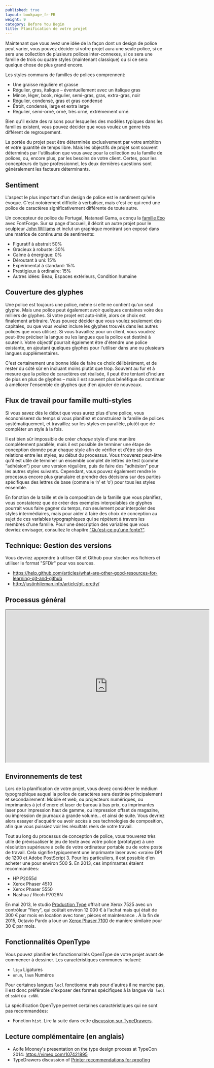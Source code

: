 ```yaml
---
published: true
layout: bookpage_fr-FR
weight: 9
category: Before You Begin
title: Planification de votre projet
---
```


Maintenant que vous avez une idée de la façon dont un design de police peut varier, vous pouvez décider si
votre projet aura une seule police, si ce sera une collection de plusieurs polices inter-connexes, si ce sera
une famille de trois ou quatre styles (maintenant classique) ou si ce sera quelque chose de plus grand encore.

Les styles communs de familles de polices comprennent:

* Une graisse régulière et grasse
* Régulier, gras, italique &ndash; éventuellement avec un italique gras
* Mince, léger, book, régulier, semi-gras, gras, extra-gras, noir
* Régulier, condensé, gras et gras condensé
* Étroit, condensé, large et extra large
* Régulier, semi-orné, orné, très orné, extrêmement orné.

Bien qu'il existe des raisons pour lesquelles des modèles typiques dans les familles existent, vous pouvez décider
que vous voulez un genre très différent de regroupement.

La portée du projet peut être déterminée exclusivement par votre ambition et votre quantité de temps libre. Mais les objectifs de projet sont souvent déterminés par l'utilisation que vous avez pour la collection ou la famille de polices, ou, encore plus, par les besoins de votre client. Certes, pour les concepteurs de type professionnel, les deux dernières questions sont généralement les facteurs déterminants.

## Sentiment

L'aspect le plus important d'un design de police est le sentiment qu'elle évoque. C'est notoirement
difficile à verbaliser, mais c'est ce qui rend une police de caractères significativement différente de toute autre.

Un concepteur de police du Portugal, Natanael Gama, a conçu la [famille Exo](https://www.google.com/fonts/specimen/Exo) avec FontForge.
Sur sa page d'accueil, il décrit un autre projet pour le sculpteur [John Williams](http://ndiscovered.com/john-williams/) et inclut
un graphique montrant son exposé dans une matrice de continuums de sentiments:

* Figuratif à abstrait 50%
* Gracieux à robuste: 30%
* Calme à énergique: 0%
* Déroutant à uni: 15%
* Expérimental à standard: 15%
* Prestigieux à ordinaire: 15%
* Autres idées: Beau, Espaces extérieurs, Condition humaine

## Couverture des glyphes

Une police est toujours une police, même si elle ne contient qu'un seul glyphe. Mais une police peut
également avoir quelques centaines voire des milliers de glyphes. Si votre projet est auto-initié,
alors ce choix est finalement arbitraire. Vous pouvez décider que vous voulez seulement des capitales,
ou que vous voulez inclure les glyphes trouvés dans les autres polices que vous utilisez. Si vous
travaillez pour un client, vous voudrez peut-être préciser la langue ou les langues que la police est
destiné à soutenir. Votre objectif pourrait également être d'étendre une police existante, en ajoutant
quelques glyphes pour l'utiliser dans une ou plusieurs langues supplémentaires.

C'est certainement une bonne idée de faire ce choix délibérément, et de rester du côté sûr en incluant
moins plutôt que trop. Souvent au fur et à mesure que la police de caractères est réalisée, il peut être
tentant d'inclure de plus en plus de glyphes &ndash; mais il est souvent plus bénéfique de continuer à
améliorer l'ensemble de glyphes que d'en ajouter de nouveaux.

## Flux de travail pour famille multi-styles

Si vous savez dès le début que vous aurez plus d'une police, vous économiserez du temps si vous planifiez
et construisez la famille de polices systématiquement, et travaillez sur les styles en parallèle, 
plutôt que de compléter un style à la fois.

Il est bien sûr impossible de créer *chaque* style d'une manière complètement parallèle, mais il est
possible de terminer une étape de conception donnée pour chaque style afin de vérifier et d'être sûr des
relations entre les styles, au début du processus. Vous trouverez peut-être qu'il est utile de terminer
un ensemble complet de lettres de test (comme “adhésion”) pour une version régulière, puis de faire des
“adhésion” pour les autres styles suivants. Cependant, vous pouvez également rendre le processus encore
plus granulaire et prendre des décisions sur des parties spécifiques des lettres de base (comme le ‘n’ et
‘o’) pour tous les styles ensemble.

En fonction de la taille et de la composition de la famille que vous planifiez, vous constaterez que
de créer des exemples interpolables de glyphes pourrait vous faire gagner du temps, non seulement pour
interpoler des styles intermédiaires, mais pour aider à faire des choix de conception au sujet de ces
variables typographiques qui se répètent à travers les membres d'une famille.
Pour une description des variables que vous devriez envisager, consultez le chapitre ["Qu'est-ce qu'une
fonte?"](What_Is_a_Font.html).

## Technique: Gestion des versions 

Vous devriez apprendre à utiliser Git et Github pour stocker vos fichiers et utiliser le format "SFDir"
pour vos sources.

* <https://help.github.com/articles/what-are-other-good-resources-for-learning-git-and-github>
* <http://justinhileman.info/article/git-pretty/>

## Processus général

<iframe src="https://docs.google.com/file/d/0BxPD9osVW0s6SGNQRUs3ZmZrUzA/preview" width="640" height="480"></iframe>

## Environnements de test

Lors de la planification de votre projet, vous devez considérer le médium typographique auquel la police de caractères sera
destinée principalement et secondairement:
Mobile et web, ou projecteurs numériques, ou imprimantes à jet d'encre et laser de bureau à bas prix, ou imprimantes laser pour
impression haut de gamme, ou impression offset de magazine, ou impression de journaux à grande volume... et ainsi de suite.
Vous devriez alors essayer d'acquérir ou avoir accès à ces technologies de composition, afin que vous puissiez voir les
résultats réels de votre travail.

Tout au long du processus de conception de police, vous trouverez très utile de prévisualiser le jeu de texte avec votre police
(prototype) à une résolution supérieure à celle de votre ordinateur portable ou de votre poste de travail. Cela signifie
typiquement une imprimante laser avec «vraie» DPI de 1200 et Adobe PostScript 3. Pour les particuliers, il est possible d'en
acheter une pour environ 500 $.  En 2013, ces imprimantes étaient recommandées:

* HP P2055d
* Xerox Phaser 4510
* Xerox Phaser 5550
* Nashua / Ricoh P7026N

En mai 2013, le studio [Production Type](http://productiontype.com) offrait une Xerox 7525 avec un contrôleur "fiery", qui
coûtait environ 12 000 € à l'achat mais qui était de 300 € par mois en location avec toner, pièces et maintenance .
À la fin de 2015, Octavio Pardo a loué un [Xerox Phaser 7100](
Http://www.xerox.es/oficina/impresoras/impresoras-en-color/phaser-7100/eses.html) de manière similaire pour 30 € par mois.


## Fonctionnalités OpenType

Vous pouvez planifier les fonctionnalités OpenType de votre projet avant de commencer à dessiner.
Les caractéristiques communes incluent:

* `liga` Ligatures
* `onum`, `lnum` Numéros

Pour certaines langues `locl` fonctionne mais pour d'autres il ne marche pas, il est donc préférable d'exposer des formes 
spécifiques à la langue via` locl` et `ssNN` ou` cvNN`.

La spécification OpenType permet certaines caractéristiques qui ne sont pas recommandées:

* Fonction `hist`.  Lire la suite dans cette [discussion sur TypeDrawers](http://typedrawers.com/discussion/1358/what-are-the-best-practices-for-the-hist-feature-long-s).

## Lecture complémentaire (en anglais)

* Aoife Mooney's presentation on the type design process at TypeCon 2014: <https://vimeo.com/107421895>
* TypeDrawers discussion of [Printer recommendations for proofing](http://typedrawers.com/discussion/314/printer-recommendations-for-proofing)
